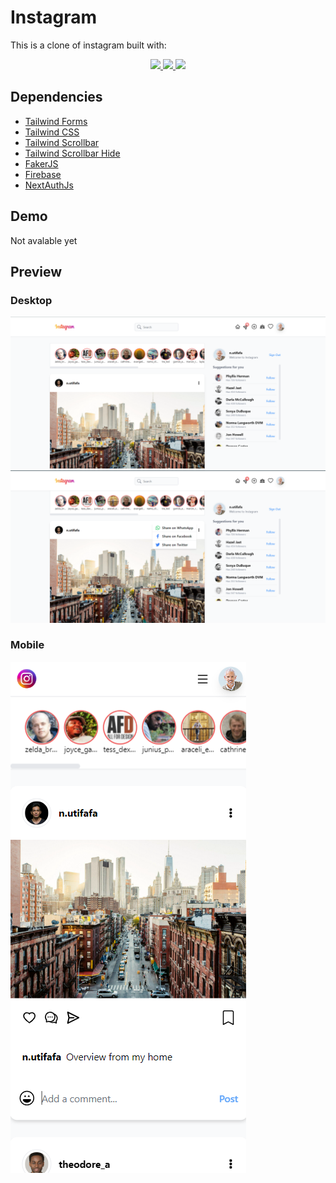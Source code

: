 # Instagram
This is a clone of instagram built with:

<p align="center">
<a href='https://nextjs.org/'>
<img src='https://img.shields.io/badge/next.js-000000?style=for-the-badge&logo=nextdotjs&logoColor=white'>
</a>
<a href='https://tailwindcss.com/'>
<img src='https://img.shields.io/badge/Tailwind_CSS-38B2AC?style=for-the-badge&logo=tailwind-css&logoColor=white'>
</a>
<a href='https://firebase.google.com/'>
<img src='https://img.shields.io/badge/firebase-ffca28?style=for-the-badge&logo=firebase&logoColor=black'>
</a>

</p>


## Dependencies
- [Tailwind Forms](https://github.com/tailwindlabs/tailwindcss-forms)
- [Tailwind CSS](https://tailwindcss.com/)
- [Tailwind Scrollbar](https://github.com/adoxography/tailwind-scrollbar)
- [Tailwind Scrollbar Hide](https://github.com/reslear/tailwind-scrollbar-hide)
- [FakerJS](https://fakerjs.dev/)
- [Firebase](https://firebase.google.com/)
- [NextAuthJs](https://github.com/nextauthjs/next-auth)

## Demo
Not avalable yet

## Preview

### Desktop
![](images/s1.png)
![](images/s3.png)

### Mobile
![](images/s2.png)

